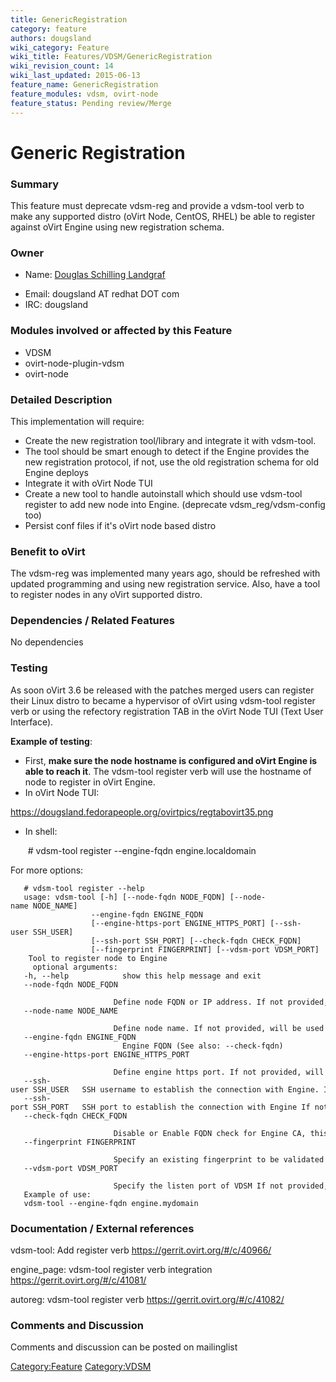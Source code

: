 ```yaml
---
title: GenericRegistration
category: feature
authors: dougsland
wiki_category: Feature
wiki_title: Features/VDSM/GenericRegistration
wiki_revision_count: 14
wiki_last_updated: 2015-06-13
feature_name: GenericRegistration
feature_modules: vdsm, ovirt-node
feature_status: Pending review/Merge
---
```


# Generic Registration

### **Summary**

This feature must deprecate vdsm-reg and provide a vdsm-tool verb to make any supported distro (oVirt Node, CentOS, RHEL) be able to register against oVirt Engine using new registration schema.

### **Owner**

*   Name: [ Douglas Schilling Landgraf](User:dougsland)

<!-- -->

*   Email: dougsland AT redhat DOT com
*   IRC: dougsland

### **Modules involved or affected by this Feature**

*   VDSM
*   ovirt-node-plugin-vdsm
*   ovirt-node

### **Detailed Description**

This implementation will require:

*   Create the new registration tool/library and integrate it with vdsm-tool.
*   The tool should be smart enough to detect if the Engine provides the new registration protocol, if not, use the old registration schema for old Engine deploys
*   Integrate it with oVirt Node TUI
*   Create a new tool to handle autoinstall which should use vdsm-tool register to add new node into Engine. (deprecate vdsm_reg/vdsm-config too)
*   Persist conf files if it's oVirt node based distro

### **Benefit to oVirt**

The vdsm-reg was implemented many years ago, should be refreshed with updated programming and using new registration service. Also, have a tool to register nodes in any oVirt supported distro.

### **Dependencies / Related Features**

No dependencies

### **Testing**

As soon oVirt 3.6 be released with the patches merged users can register their Linux distro to became a hypervisor of oVirt using vdsm-tool register verb or using the refectory registration TAB in the oVirt Node TUI (Text User Interface).

**Example of testing**:

*   First, **make sure the node hostname is configured and oVirt Engine is able to reach it**. The vdsm-tool register verb will use the hostname of node to register in oVirt Engine.
*   In oVirt Node TUI:

<https://dougsland.fedorapeople.org/ovirtpics/regtabovirt35.png>

*   In shell:

       # vdsm-tool register --engine-fqdn engine.localdomain

For more options:

       # vdsm-tool register --help
       usage: vdsm-tool [-h] [--node-fqdn NODE_FQDN] [--node-name NODE_NAME]
                      --engine-fqdn ENGINE_FQDN
                      [--engine-https-port ENGINE_HTTPS_PORT] [--ssh-user SSH_USER]
                      [--ssh-port SSH_PORT] [--check-fqdn CHECK_FQDN]
                      [--fingerprint FINGERPRINT] [--vdsm-port VDSM_PORT]
        Tool to register node to Engine
         optional arguments:
       -h, --help            show this help message and exit
       --node-fqdn NODE_FQDN
                             Define node FQDN or IP address. If not provided, will be used system host name
       --node-name NODE_NAME
                             Define node name. If not provided, will be used system short host name (the name before the first dot in the system host name)
       --engine-fqdn ENGINE_FQDN
                             Engine FQDN (See also: --check-fqdn)
       --engine-https-port ENGINE_HTTPS_PORT
                             Define engine https port. If not provided, will be used 443
       --ssh-user SSH_USER   SSH username to establish the connection with Engine. If not provided, the user which is executing the script will catch and used
       --ssh-port SSH_PORT   SSH port to establish the connection with Engine If not provided, the script will use the default SSH port 22
       --check-fqdn CHECK_FQDN
                             Disable or Enable FQDN check for Engine CA, this option is enabled by default (Use: True or False)
       --fingerprint FINGERPRINT
                             Specify an existing fingerprint to be validated against Engine CA fingerprint
       --vdsm-port VDSM_PORT
                             Specify the listen port of VDSM If not provided, will be used the default 54321
       Example of use:
       vdsm-tool --engine-fqdn engine.mydomain

### **Documentation / External references**

vdsm-tool: Add register verb
<https://gerrit.ovirt.org/#/c/40966/>

engine_page: vdsm-tool register verb integration
<https://gerrit.ovirt.org/#/c/41081/>

autoreg: vdsm-tool register verb
<https://gerrit.ovirt.org/#/c/41082/>

### **Comments and Discussion**

Comments and discussion can be posted on mailinglist

<Category:Feature> <Category:VDSM>
